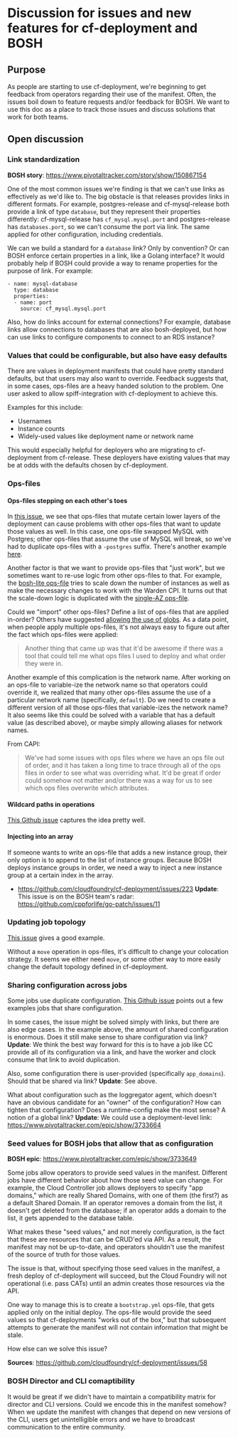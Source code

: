 # Discussion for issues and new features for cf-deployment and BOSH

## Purpose
As people are starting to use cf-deployment,
we're beginning to get feedback from operators regarding their use of the manifest.
Often, the issues boil down to feature requests and/or feedback for BOSH.
We want to use this doc as a place to track those issues and discuss solutions that work for both teams.

## Open discussion

### Link standardization

**BOSH story**: https://www.pivotaltracker.com/story/show/150867154

One of the most common issues we're finding is
that we can't use links as effectively as we'd like to.
The big obstacle is that releases provides links in different formats.
For example, postgres-release and cf-mysql-release both provide a link of type `database`,
but they represent their properties differently:
cf-mysql-release has `cf_mysql.mysql.port`
and postgres-release has `databases.port`,
so we can't consume the port via link.
The same applied for other configuration, including credentials.

We can we build a standard for a `database` link?
Only by convention?
Or can BOSH enforce certain properties in a link,
like a Golang interface?
It would probably help if BOSH could provide a way to rename properties for the purpose of link.
For example:
```
- name: mysql-database
  type: database
  properties:
  - name: port
    source: cf_mysql.mysql.port
```

Also, how do links account for external connections?
For example, database links allow connections to databases that are also bosh-deployed,
but how can use links to configure components to connect to an RDS instance?

### Values that could be configurable, but also have easy defaults
There are values in deployment manifests
that could have pretty standard defaults,
but that users may also want to override.
Feedback suggests that, in some cases, ops-files are a heavy handed solution to the problem.
One user asked to allow spiff-integration with cf-deployment to achieve this.

Examples for this include:
- Usernames
- Instance counts
- Widely-used values like deployment name or network name

This would especially helpful for deployers who are migrating to cf-deployment from cf-release.
These deployers have existing values that may be at odds with the defaults chosen by cf-deployment.

### Ops-files

#### Ops-files stepping on each other's toes
In [this issue](https://github.com/cloudfoundry/cf-deployment/issues/96),
we see that ops-files that mutate certain lower layers of the deployment
can cause problems with other ops-files
that want to update those values as well.
In this case,
one ops-file swapped MySQL with Postgres;
other ops-files that assume the use of MySQL will break,
so we've had to duplicate ops-files with a `-postgres` suffix.
There's another example [here](https://github.com/cloudfoundry/cf-deployment/issues/174).

Another factor is that we want to provide ops-files that "just work",
but we sometimes want to re-use logic from other ops-files to that.
For example, the [bosh-lite ops-file](https://github.com/cloudfoundry/cf-deployment/blob/master/operations/bosh-lite.yml)
tries to scale down the number of instances
as well as make the necessary changes to work with the Warden CPI.
It turns out that the scale-down logic is duplicated with
the [single-AZ ops-file](https://github.com/cloudfoundry/cf-deployment/blob/master/operations/scale-to-one-az.yml).

Could we "import" other ops-files?
Define a list of ops-files that are applied in-order?
Others have suggested [allowing the use of globs](https://cloudfoundry.slack.com/archives/C0FAEKGUQ/p1502153559284207).
As a data point, when people apply multiple ops-files, it's not always easy to figure out after the fact which ops-files were applied:
> Another thing that came up was that it'd be awesome if there was a tool that could tell me what ops files I used to deploy and what order they were in.

Another example of this complication is the network name.
After working on an ops-file to variable-ize the network name so that operators could override it,
we realized that many other ops-files assume the use of a particular network name (specifically, `default`).
Do we need to create a different version of all those ops-files that variable-izes the network name?
It also seems like this could be solved with a variable that has a default value (as described above),
or maybe simply allowing aliases for network names.

From CAPI:
> We've had some issues with ops files where we have an ops file out of order, and it has taken a long time to trace through all of the ops files in order to see what was overriding what.
> It'd be great if order could somehow not matter and/or there was a way for us to see which ops files overwrite which attributes.

#### Wildcard paths in operations
[This Github issue](https://github.com/cloudfoundry/cf-deployment/issues/190#issuecomment-320203780)
captures the idea pretty well.

#### Injecting into an array
If someone wants to write an ops-file that adds a new instance group,
their only option is to append to the list of instance groups.
Because BOSH deploys instance groups in order,
we need a way to inject a new instance group at a certain index in the array.
- https://github.com/cloudfoundry/cf-deployment/issues/223
**Update**: This issue is on the BOSH team's radar: https://github.com/cppforlife/go-patch/issues/11

### Updating job topology
[This issue](https://github.com/cloudfoundry/cf-deployment/issues/179)
gives a good example.

Without a `move` operation in ops-files,
it's difficult to change your colocation strategy.
It seems we either need `move`,
or some other way to more easily change the default topology defined in cf-deployment.

### Sharing configuration across jobs
Some jobs use duplicate configuration.
[This Github issue](https://github.com/cloudfoundry/cf-deployment/issues/190)
points out a few examples jobs that share configuration.

In some cases, the issue might be solved simply with links,
but there are also edge cases.
In the example above,
the amount of shared configuration is enormous.
Does it still make sense to share configuration via link?
**Update**: We think the best way forward for this is to
have a job like CC provide all of its configuration via a link,
and have the worker and clock consume that link to avoid duplication.

Also, some configuration there is user-provided
(specifically `app_domains`).
Should that be shared via link?
**Update**: See above.

What about configuration such as the loggregator agent,
which doesn't have an obvious candidate for an "owner" of the configuration?
How can tighten that configuration?
Does a runtime-config make the most sense?
A notion of a global link?
**Update**: We could use a deployment-level link: https://www.pivotaltracker.com/epic/show/3733664

### Seed values for BOSH jobs that allow that as configuration

**BOSH epic**: https://www.pivotaltracker.com/epic/show/3733649

Some jobs allow operators to provide seed values in the manifest.
Different jobs have different behavior about how those seed value can change.
For example, the Cloud Controller job allows deployers to specify "app domains,"
which are really Shared Domains, with one of them (the first?) as a default Shared Domain.
If an operator removes a domain from the list, it doesn't get deleted from the database;
if an operator adds a domain to the list, it gets appended to the database table.

What makes these "seed values," and not merely configuration,
is the fact that these are resources that can be CRUD'ed via API.
As a result, the manifest may not be up-to-date,
and operators shouldn't use the manifest of the source of truth for those values.

The issue is that,
without specifying those seed values in the manifest,
a fresh deploy of cf-deployment will succeed,
but the Cloud Foundry will not operational (i.e. pass CATs)
until an admin creates those resources via the API.

One way to manage this is to create a `bootstrap.yml` ops-file,
that gets applied only on the initial deploy.
The ops-file would provide the seed values
so that cf-deployments "works out of the box,"
but that subsequent attempts to generate the manifest will not contain information
that might be stale.

How else can we solve this issue?

**Sources**:
https://github.com/cloudfoundry/cf-deployment/issues/58

### BOSH Director and CLI comaptibility
It would be great if we didn't have to maintain a compatibility matrix for director and CLI versions.
Could we encode this in the manifest somehow?
When we update the manifest with changes that depend on new versions of the CLI,
users get unintelligible errors and we have to broadcast communication to the entire community.

